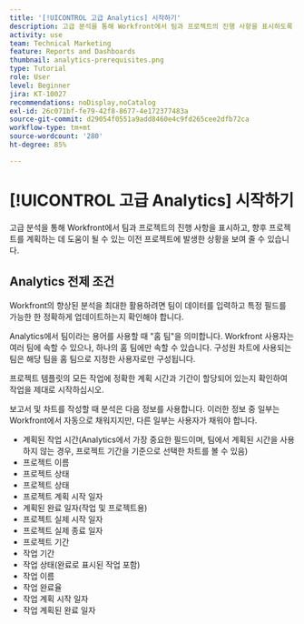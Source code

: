 ```yaml
---
title: '[!UICONTROL 고급 Analytics] 시작하기'
description: 고급 분석을 통해 Workfront에서 팀과 프로젝트의 진행 사항을 표시하도록 Workfront에서 업데이트해야 할 가장 중요한 필드에 대해 알아봅니다.
activity: use
team: Technical Marketing
feature: Reports and Dashboards
thumbnail: analytics-prerequisites.png
type: Tutorial
role: User
level: Beginner
jira: KT-10027
recommendations: noDisplay,noCatalog
exl-id: 26c071bf-fe79-42f8-8677-4e172377483a
source-git-commit: d29054f0551a9add8460e4c9fd265cee2dfb72ca
workflow-type: tm+mt
source-wordcount: '280'
ht-degree: 85%

---
```


# [!UICONTROL 고급 Analytics] 시작하기

고급 분석을 통해 Workfront에서 팀과 프로젝트의 진행 사항을 표시하고, 향후 프로젝트를 계획하는 데 도움이 될 수 있는 이전 프로젝트에 발생한 상황을 보여 줄 수 있습니다.

## Analytics 전제 조건

Workfront의 향상된 분석을 최대한 활용하려면 팀이 데이터를 입력하고 특정 필드를 가능한 한 정확하게 업데이트하는지 확인해야 합니다.

Analytics에서 팀이라는 용어를 사용할 때 &quot;홈 팀&quot;을 의미합니다. Workfront 사용자는 여러 팀에 속할 수 있으나, 하나의 홈 팀에만 속할 수 있습니다. 구성원 차트에 사용되는 팀은 해당 팀을 홈 팀으로 지정한 사용자로만 구성됩니다.

프로젝트 템플릿의 모든 작업에 정확한 계획 시간과 기간이 할당되어 있는지 확인하여 작업을 제대로 시작하십시오.

보고서 및 차트를 작성할 때 분석은 다음 정보를 사용합니다. 이러한 정보 중 일부는 Workfront에서 자동으로 채워지지만, 다른 일부는 사용자가 채워야 합니다.

* 계획된 작업 시간(Analytics에서 가장 중요한 필드이며, 팀에서 계획된 시간을 사용하지 않는 경우, 프로젝트 기간을 기준으로 선택한 차트를 볼 수 있음)
* 프로젝트 이름
* 프로젝트 상태
* 프로젝트 상태
* 프로젝트 계획 시작 일자
* 계획된 완료 일자(작업 및 프로젝트용)
* 프로젝트 실제 시작 일자
* 프로젝트 실제 종료 일자
* 프로젝트 기간
* 작업 기간
* 작업 상태(완료로 표시된 작업 포함)
* 작업 이름
* 작업 완료율
* 작업 계획 시작 일자
* 작업 계획된 완료 일자
